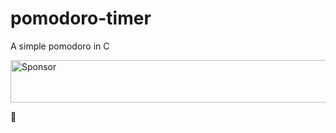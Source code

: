 # pomodoro-timer
A simple pomodoro in C

<a target='_blank' rel='nofollow' href='https://app.codesponsor.io/link/SpPCFPLXYuojdrv4qHDHXUa5/nikumu/pomodoro-timer'>
  <img alt='Sponsor' width='888' height='68' src='https://app.codesponsor.io/embed/SpPCFPLXYuojdrv4qHDHXUa5/nikumu/pomodoro-timer.svg' />
</a>

:tomato:

